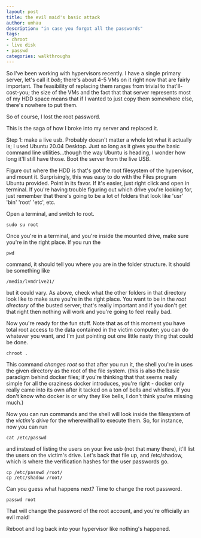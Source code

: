 ```yaml
---
layout: post
title: the evil maid's basic attack
author: umhau
description: "in case you forgot all the passwords"
tags: 
- chroot
- live disk
- passwd
categories: walkthroughs
---
```


So I've been working with hypervisors recently.  I have a single primary server, let's call it _bob_; there's about 4-5 VMs on it right now that are fairly important.  The feasibility of replacing them ranges from trivial to that'll-cost-you; the size of the VMs and the fact that that server represents most of my HDD space means that if I wanted to just copy them somewhere else, there's nowhere to put them. 

So of course, I lost the root password.

This is the saga of how I broke into my server and replaced it.

Step 1: make a live usb. Probably doesn't matter a whole lot what it actually is; I used Ubuntu 20.04 Desktop. Just so long as it gives you the basic command line utilities...though the way Ubuntu is heading, I wonder how long it'll still have those.  Boot the server from the live USB.

Figure out where the HDD is that's got the root filesystem of the hypervisor, and mount it.  Surprisingly, this was easy to do with the Files program Ubuntu provided. Point in its favor.  If it's easier, just right click and open in terminal.  If you're having trouble figuring out which drive you're looking for, just remember that there's going to be a lot of folders that look like 'usr' 'bin' 'root' 'etc', etc.

Open a terminal, and switch to root.

```
sudo su root
```

Once you're in a terminal, and you're inside the mounted drive, make sure you're in the right place. If you run the 

```
pwd
```

command, it should tell you where you are in the folder structure. It should be something like 
```
/media/lvmdrive21/
```
but it could vary. As above, check what the other folders in that directory look like to make sure you're in the right place.  You want to be in the _root directory_ of the busted server; that's really important and if you don't get that right then nothing will work and you're going to feel really bad.  

Now you're ready for the fun stuff.  Note that as of this moment you have total root access to the data contained in the victim computer; you can do whatever you want, and I'm just pointing out one little nasty thing that could be done. 

```
chroot .
```

This command _changes root_ so that after you run it, the shell you're in uses the given directory as the root of the file system. (this is also the basic paradigm behind docker files; if you're thinking that that seems really simple for all the craziness docker introduces, you're right - docker only really came into its own after it tacked on a ton of bells and whistles. If you don't know who docker is or why they like bells, I don't think you're missing much.)

Now you can run commands and the shell will look inside the filesystem of the _victim's drive_ for the wherewithall to execute them.  So, for instance, now you can run 

```
cat /etc/passwd
```

and instead of listing the users on your live usb (not that many there), it'll list the users on the victim's drive.  Let's back that file up, and /etc/shadow, which is where the verification hashes for the user passwords go.  

```
cp /etc/passwd /root/
cp /etc/shadow /root/
```

Can you guess what happens next? Time to change the root password.

```
passwd root
```

That will change the password of the root account, and you're officially an evil maid!

Reboot and log back into your hypervisor like nothing's happened. 
